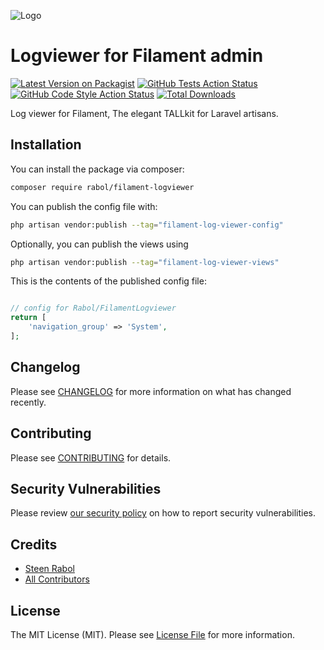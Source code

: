 ![Logo](https://banners.beyondco.de/Filament%20Log%20Viewer.png?theme=light&packageManager=composer+require&packageName=rabol%2Ffilament-logviewer&pattern=architect&style=style_1&description=Simple+log+viewer+for+Filament+TALL+admin+panel&md=1&showWatermark=1&fontSize=100px&images=https%3A%2F%2Flaravel.com%2Fimg%2Flogomark.min.svg)

# Logviewer for Filament admin

[![Latest Version on Packagist](https://img.shields.io/packagist/v/rabol/filament-logviewer.svg?style=flat-square)](https://packagist.org/packages/rabol/filament-logviewer)
[![GitHub Tests Action Status](https://img.shields.io/github/workflow/status/rabol/filament-logviewer/run-tests?label=tests)](https://github.com/rabol/filament-logviewer/actions?query=workflow%3Arun-tests+branch%3Amain)
[![GitHub Code Style Action Status](https://img.shields.io/github/workflow/status/rabol/filament-logviewer/Check%20&%20fix%20styling?label=code%20style)](https://github.com/rabol/filament-logviewer/actions?query=workflow%3A"Check+%26+fix+styling"+branch%3Amain)
[![Total Downloads](https://img.shields.io/packagist/dt/rabol/filament-logviewer.svg?style=flat-square)](https://packagist.org/packages/rabol/filament-logviewer)

Log viewer for Filament, The elegant TALLkit for Laravel artisans.

## Installation

You can install the package via composer:

```bash
composer require rabol/filament-logviewer
```

You can publish the config file with:

```bash
php artisan vendor:publish --tag="filament-log-viewer-config"
```

Optionally, you can publish the views using

```bash
php artisan vendor:publish --tag="filament-log-viewer-views"
```

This is the contents of the published config file:

```php

// config for Rabol/FilamentLogviewer
return [
    'navigation_group' => 'System',
];

```

## Changelog

Please see [CHANGELOG](CHANGELOG.md) for more information on what has changed recently.

## Contributing

Please see [CONTRIBUTING](.github/CONTRIBUTING.md) for details.

## Security Vulnerabilities

Please review [our security policy](../../security/policy) on how to report security vulnerabilities.

## Credits

- [Steen Rabol](https://github.com/rabol)
- [All Contributors](../../contributors)

## License

The MIT License (MIT). Please see [License File](LICENSE.md) for more information.
